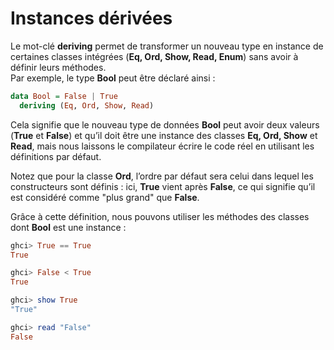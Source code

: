 # **Instances dérivées**  
Le mot-clé **deriving** permet de transformer un nouveau type en instance de certaines classes intégrées (**Eq, Ord, Show, Read, Enum**) sans avoir à définir leurs méthodes.  
Par exemple, le type **Bool** peut être déclaré ainsi :

```haskell
data Bool = False | True
  deriving (Eq, Ord, Show, Read)
```
Cela signifie que le nouveau type de données **Bool** peut avoir deux valeurs (**True** et **False**) et qu’il doit être une instance des classes **Eq, Ord, Show** et **Read**, mais nous laissons le compilateur écrire le code réel en utilisant les définitions par défaut.  

Notez que pour la classe **Ord**, l’ordre par défaut sera celui dans lequel les constructeurs sont définis : ici, **True** vient après **False**, ce qui signifie qu’il est considéré comme "plus grand" que **False**.  

Grâce à cette définition, nous pouvons utiliser les méthodes des classes dont **Bool** est une instance :

```haskell
ghci> True == True
True

ghci> False < True
True

ghci> show True
"True"

ghci> read "False"
False
```
